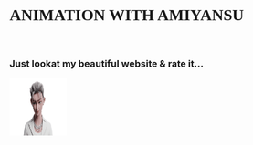 <h1 style="font-family:cursive;">ANIMATION WITH AMIYANSU</h1>
<br>
<h3>Just lookat my beautiful website & rate it...</h3>
<img src="male0020.png" alt="Animation" width="100px" height="100px">
